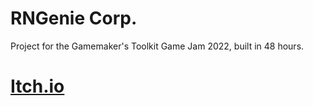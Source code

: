 # RNGenie Corp.
Project for the Gamemaker's Toolkit Game Jam 2022, built in 48 hours.

# [Itch.io](https://mcwonkothesane.itch.io/rngenie-co)
